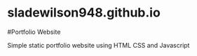 # sladewilson948.github.io
#Portfolio Website

Simple static portfolio website using HTML CSS and Javascript
